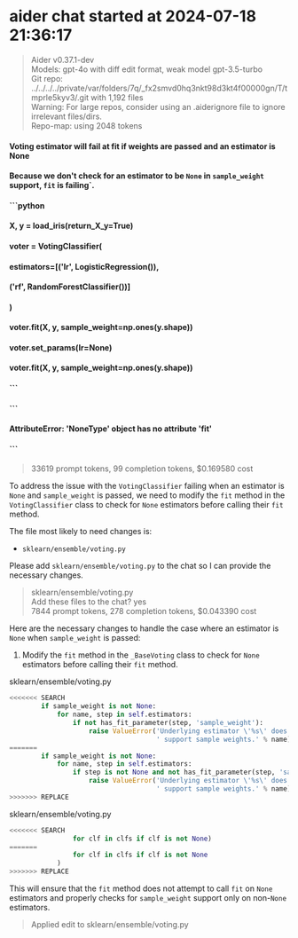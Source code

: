 
# aider chat started at 2024-07-18 21:36:17

> Aider v0.37.1-dev  
> Models: gpt-4o with diff edit format, weak model gpt-3.5-turbo  
> Git repo: ../../../../private/var/folders/7q/_fx2smvd0hq3nkt98d3kt4f00000gn/T/tmprle5kyv3/.git with 1,192 files  
> Warning: For large repos, consider using an .aiderignore file to ignore irrelevant files/dirs.  
> Repo-map: using 2048 tokens  

#### Voting estimator will fail at fit if weights are passed and an estimator is None  
#### Because we don't check for an estimator to be `None` in `sample_weight` support, `fit` is failing`.  
####   
#### ```python  
####     X, y = load_iris(return_X_y=True)  
####     voter = VotingClassifier(  
####         estimators=[('lr', LogisticRegression()),  
####                     ('rf', RandomForestClassifier())]  
####     )  
####     voter.fit(X, y, sample_weight=np.ones(y.shape))  
####     voter.set_params(lr=None)  
####     voter.fit(X, y, sample_weight=np.ones(y.shape))  
#### ```  
####   
#### ```  
#### AttributeError: 'NoneType' object has no attribute 'fit'  
#### ```  
> 33619 prompt tokens, 99 completion tokens, $0.169580 cost  

To address the issue with the `VotingClassifier` failing when an estimator is `None` and `sample_weight` is passed, we need to modify the `fit` method in the `VotingClassifier` class to check for `None` estimators before calling their `fit` method.

The file most likely to need changes is:
- `sklearn/ensemble/voting.py`

Please add `sklearn/ensemble/voting.py` to the chat so I can provide the necessary changes.

> sklearn/ensemble/voting.py  
> Add these files to the chat? yes  
> 7844 prompt tokens, 278 completion tokens, $0.043390 cost  

Here are the necessary changes to handle the case where an estimator is `None` when `sample_weight` is passed:

1. Modify the `fit` method in the `_BaseVoting` class to check for `None` estimators before calling their `fit` method.

sklearn/ensemble/voting.py
```python
<<<<<<< SEARCH
        if sample_weight is not None:
            for name, step in self.estimators:
                if not has_fit_parameter(step, 'sample_weight'):
                    raise ValueError('Underlying estimator \'%s\' does not'
                                     ' support sample weights.' % name)
=======
        if sample_weight is not None:
            for name, step in self.estimators:
                if step is not None and not has_fit_parameter(step, 'sample_weight'):
                    raise ValueError('Underlying estimator \'%s\' does not'
                                     ' support sample weights.' % name)
>>>>>>> REPLACE
```

sklearn/ensemble/voting.py
```python
<<<<<<< SEARCH
                for clf in clfs if clf is not None)
=======
                for clf in clfs if clf is not None
            )
>>>>>>> REPLACE
```

This will ensure that the `fit` method does not attempt to call `fit` on `None` estimators and properly checks for `sample_weight` support only on non-`None` estimators.

> Applied edit to sklearn/ensemble/voting.py  
